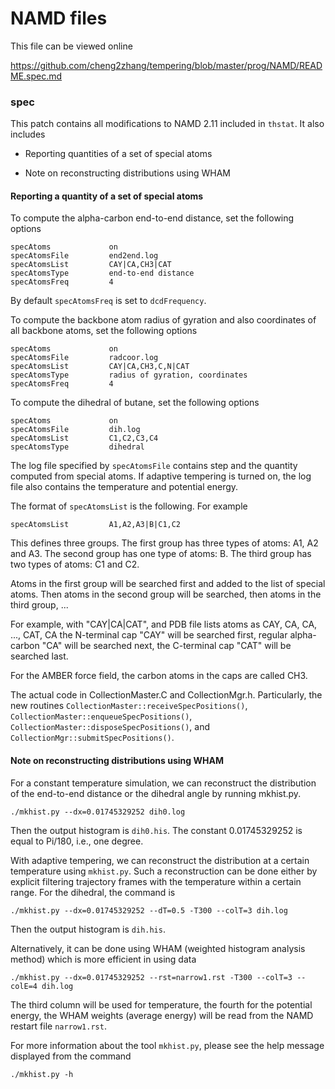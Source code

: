 # NAMD files

This file can be viewed online

https://github.com/cheng2zhang/tempering/blob/master/prog/NAMD/README.spec.md

### spec

This patch contains all modifications to NAMD 2.11 included in `thstat`.
It also includes

 * Reporting quantities of a set of special atoms

 * Note on reconstructing distributions using WHAM

#### Reporting a quantity of a set of special atoms


To compute the alpha-carbon end-to-end distance,
set the following options
```
specAtoms             on
specAtomsFile         end2end.log
specAtomsList         CAY|CA,CH3|CAT
specAtomsType         end-to-end distance
specAtomsFreq         4
```
By default `specAtomsFreq` is set to `dcdFrequency`.

To compute the backbone atom radius of gyration and also coordinates of all backbone atoms,
set the following options
```
specAtoms             on
specAtomsFile         radcoor.log
specAtomsList         CAY|CA,CH3,C,N|CAT
specAtomsType         radius of gyration, coordinates
specAtomsFreq         4
```
To compute the dihedral of butane,
set the following options
```
specAtoms             on
specAtomsFile         dih.log
specAtomsList         C1,C2,C3,C4
specAtomsType         dihedral
```

The log file specified by `specAtomsFile` contains step and the quantity computed from special atoms.
If adaptive tempering is turned on, the log file also contains the temperature and potential energy.

The format of `specAtomsList` is the following. For example
```
specAtomsList         A1,A2,A3|B|C1,C2
```
This defines three groups.
The first group has three types of atoms: A1, A2 and A3.
The second group has one type of atoms: B.
The third group has two types of atoms: C1 and C2.

Atoms in the first group will be searched first and added to the list of special atoms.
Then atoms in the second group will be searched, then atoms in the third group, ...

For example, with "CAY|CA|CAT", and PDB file lists atoms as
CAY, CA, CA, ..., CAT, CA
the N-terminal cap "CAY" will be searched first,
regular alpha-carbon "CA" will be searched next,
the C-terminal cap "CAT" will be searched last.

For the AMBER force field, the carbon atoms in the caps are called CH3.

The actual code in CollectionMaster.C and CollectionMgr.h.
Particularly, the new routines
`CollectionMaster::receiveSpecPositions()`, `CollectionMaster::enqueueSpecPositions()`,
`CollectionMaster::disposeSpecPositions()`, and `CollectionMgr::submitSpecPositions()`.


#### Note on reconstructing distributions using WHAM

For a constant temperature simulation, we can reconstruct
the distribution of the end-to-end distance or the dihedral angle
by running mkhist.py.
```
./mkhist.py --dx=0.01745329252 dih0.log
```
Then the output histogram is `dih0.his`.
The constant 0.01745329252 is equal to Pi/180, i.e., one degree.

With adaptive tempering, we can reconstruct the distribution
at a certain temperature using `mkhist.py`.
Such a reconstruction can be done either by explicit filtering
trajectory frames with the temperature within a certain range.
For the dihedral, the command is
```
./mkhist.py --dx=0.01745329252 --dT=0.5 -T300 --colT=3 dih.log
```
Then the output histogram is `dih.his`.

Alternatively, it can be done using WHAM (weighted histogram analysis method)
which is more efficient in using data
```
./mkhist.py --dx=0.01745329252 --rst=narrow1.rst -T300 --colT=3 --colE=4 dih.log
```
The third column will be used for temperature, the fourth for the potential energy,
the WHAM weights (average energy) will be read from the NAMD restart file `narrow1.rst`.

For more information about the tool `mkhist.py`, please see the help message displayed from the command
```
./mkhist.py -h
```
